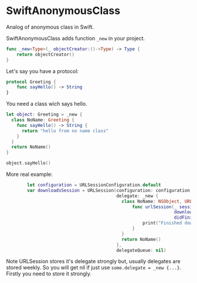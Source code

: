 # SwiftAnonymousClass

Analog of anonymous class in Swift.

SwiftAnonymousClass adds function ```_new``` in your project.
```swift
func _new<Type>(_ objectCreator:()->Type) -> Type {
    return objectCreator()
}
```
Let's say you have a protocol:
```swift
protocol Greeting {
    func sayHello() -> String
}
```
You need a class wich says hello.

```swift
let object: Greeting = _new {
  class NoName: Greeting {
    func sayHello() -> String {
      return "hello from no name class"
    }
  }
  return NoName()
}

object.sayHello()
```
More real example:

```swift
        let configuration = URLSessionConfiguration.default
        var downloadsSession = URLSession(configuration: configuration,
                                          delegate: _new {
                                            class NoName: NSObject, URLSessionDownloadDelegate {
                                                func urlSession(_ session: URLSession,
                                                                downloadTask: URLSessionDownloadTask,
                                                                didFinishDownloadingTo location: URL) {
                                                    print("Finished downloading to \(location).")
                                                }
                                            }
                                            return NoName()
                                          },
                                          delegateQueue: nil)
```                                          
Note URLSession stores it's delegate strongly but, usually delegates are stored weekly. So you will get nil if just use ```some.delegate = _new {...}```.
Firstly you need to store it strongly.
